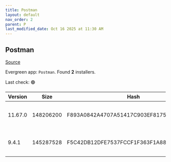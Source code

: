 ```yaml
---
title: Postman
layout: default
nav_order: 2
parent: P
last_modified_date: Oct 16 2025 at 11:30 AM
---
```


## Postman

[Source](https://www.getpostman.com/)

Evergreen app: `Postman`. Found **2** installers.

Last check: 🟢

| Version | Size      | Hash                                     | Date                | Architecture | Filename                        | URI                                                                                                              |
| ------- | --------- | ---------------------------------------- | ------------------- | ------------ | ------------------------------- | ---------------------------------------------------------------------------------------------------------------- |
| 11.67.0 | 148206200 | F893A0842A4707A51417C903EF8175450C3538AB | 10/13/2025 01:35:08 | x64          | Postman-win64-11.67.0-Setup.exe | [https://dl.pstmn.io/download/version/11.67.0/windows64](https://dl.pstmn.io/download/version/11.67.0/windows64) |
| 9.4.1   | 145287528 | F5C42DB12DFE7537FCCF1F363F1A883797F8C466 | 12/10/2021 19:02:30 | x86          | Postman-win32-9.4.1-Setup.exe   | [https://dl.pstmn.io/download/version/9.4.1/windows32](https://dl.pstmn.io/download/version/9.4.1/windows32)     |
